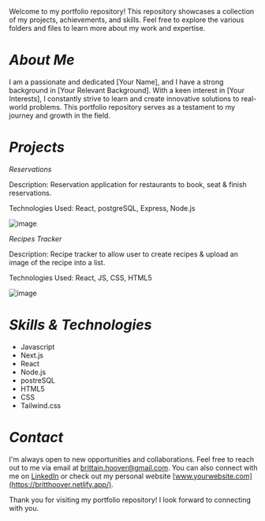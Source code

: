 Welcome to my portfolio repository! This repository showcases a collection of my projects, achievements, and skills. Feel free to explore the various folders and files to learn more about my work and expertise.

# **_About Me_**

I am a passionate and dedicated [Your Name], and I have a strong background in [Your Relevant Background]. With a keen interest in [Your Interests], I constantly strive to learn and create innovative solutions to real-world problems. This portfolio repository serves as a testament to my journey and growth in the field.


# **_Projects_**

_Reservations_

Description: Reservation application for restaurants to book, seat & finish reservations.

Technologies Used: React, postgreSQL, Express, Node.js

![image](https://github.com/Britt-H/My_Portfolio/assets/125507546/f6ed21f8-3220-46b7-93c7-0c97d1d3fa20)

_Recipes Tracker_

Description: Recipe tracker to allow user to create recipes & upload an image of the recipe into a list.

Technologies Used: React, JS, CSS, HTML5

![image](https://github.com/Britt-H/My_Portfolio/assets/125507546/5e573f5b-c6a1-41d5-8d4b-e2a9ecb9df0e)


# **_Skills & Technologies_**

- Javascript
- Next.js
- React
- Node.js
- postreSQL
- HTML5
- CSS
- Tailwind.css

# **_Contact_**

I'm always open to new opportunities and collaborations. Feel free to reach out to me via email at brittain.hoover@gmail.com. You can also connect with me on [LinkedIn](https://www.linkedin.com/in/steven-britt-hoover/) or check out my personal website [www.yourwebsite.com](https://britthoover.netlify.app/).

Thank you for visiting my portfolio repository! I look forward to connecting with you.
